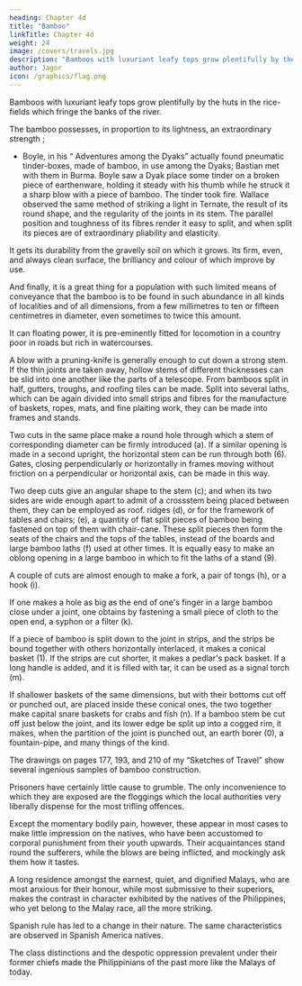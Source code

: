 ```yaml
---
heading: Chapter 4d
title: "Bamboo"
linkTitle: Chapter 4d
weight: 24
image: /covers/travels.jpg
description: "Bamboos with luxuriant leafy tops grow plentifully by the huts in the rice-fields which fringe the banks of the river"
author: Jagor
icon: /graphics/flag.png
---
```



Bamboos with luxuriant leafy tops grow plentifully by the huts in the rice-fields which fringe the banks of the river. 

<!-- In my former sketches of travel I have endeavoured to describe how much this gigantic plant contributes to the comfort and convenience of tropical life. Since then I have become acquainted with many curious purposes to which it is turned, but to describe them here would be out of place.*  -->

<!-- I may be allowed, however, to briefly cite a few examples showing what numerous results are obtained from simple means. Nature has endowed these splendid plants, which perhaps surpass all others in beauty, with so many useful qualities, and delivered them into the hands of mankind so ready for immediate use, that a few sharp cuts suffice to convert them into all kinds of various utensils. --> 

The bamboo possesses, in proportion to its lightness, an extraordinary strength ;

* Boyle, in his “ Adventures among the Dyaks” actually found pneumatic tinder-boxes, made of bamboo, in use among the Dyaks; Bastian met with them in Burma. Boyle saw a Dyak place some tinder on a broken piece of earthenware, holding it steady with his thumb while he struck it a sharp blow with a piece of bamboo. The tinder took fire. Wallace observed the same method of striking a light in Ternate, the result of its round shape, and the regularity of the joints in its stem. The parallel position and toughness of its fibres render it easy to split, and when split its pieces are of extraordinary pliability and elasticity. 

It gets its durability from the gravelly soil on which it grows. Its firm, even, and always clean surface, the brilliancy and colour of which improve by use. 

And finally, it is a great thing for a population with such limited means of conveyance that the bamboo is to be found in such abundance in all kinds of localities and of all dimensions, from a few millimetres to ten or fifteen centimetres in diameter, even sometimes to twice this amount. 

It can floating power, it is pre-eminently fitted for locomotion in a country poor in roads but rich in watercourses. 

A blow with a pruning-knife is generally enough to cut down a strong stem. If the thin joints are taken away, hollow stems of different thicknesses can be slid into one another like the parts of a telescope. From bamboos split in half, gutters, troughs, and roofing tiles can be made. Split into several laths, which can be again divided into small strips and fibres for the manufacture of baskets, ropes, mats, and fine plaiting work, they can be made into frames and stands. 

Two cuts in the same place make a round hole through which a stem of corresponding diameter can be firmly introduced (a). If a similar opening is made in a second upright, the horizontal stem can be run through both (6). Gates, closing perpendicularly or horizontally in frames moving without friction on a perpendicular or horizontal axis, can be made in this way.

Two deep cuts give an angular shape to the stem (c); and when its two sides are wide enough apart to admit of a crossstem being placed between them, they can be employed as roof. ridges (d), or for the framework of tables and chairs; (e), a quantity of flat split pieces of bamboo being fastened on top of them with chair-cane. These split pieces then form the seats of the chairs and the tops of the tables, instead of the boards and large bamboo laths (f) used at other times. It is equally easy to make an oblong opening in a large bamboo in which to fit the laths of a stand (9).

A couple of cuts are almost enough to make a fork, a pair of tongs (h), or a hook (i).

If one makes a hole as big as the end of one's finger in a large bamboo close under a joint, one obtains by fastening a small piece of cloth to the open end, a syphon or a filter (k). 

If a piece of bamboo is split down to the joint in strips, and the strips be bound together with others horizontally interlaced, it makes a conical basket (1). If the strips are cut shorter, it makes a pedlar's pack basket. If a long handle is added, and it is filled with tar, it can be used as a signal torch (m). 

If shallower baskets of the same dimensions, but with their bottoms cut off or punched out, are placed inside these conical ones, the two together make capital snare baskets for crabs and fish (n). If a bamboo stem be cut off just below the joint, and its lower edge be split up into a cogged rim, it makes, when the partition of the joint is punched out, an earth borer (0), a fountain-pipe, and many things of the kind.

The drawings on pages 177, 193, and 210 of my “Sketches of Travel” show several ingenious samples of bamboo construction.

<!-- Strangers travelling in the interior have daily fresh opportunities of enjoying the hospitality of nature. The atmosphere is so equitably warm that one would gladly dispense with all clothing except a solar hat and a pair of light shoes. 

Should one be tempted to pass the night in the open air, the construction of a hut from the leaves of the palm and the fern is the work of a few minutes ; but in even the smallest village the traveller finds a “common house” (casa real), in which he can take up his quarters and be supplied with the necessaries of life at the market price. There too he will always meet with Semanéros (those who perform menial duties) ready to serve him as messengers or porters for the most trifling remuneration. But long practice has taught me that their services principally consist in doing nothing. 

On one occasion I wanted to send a man who was playing cards and drinking tuba (fresh or weakly-fermented palm-sap) with his companions, on an errand. Without stopping his game the fellow excused himself on the ground of being a prisoner, and one of his guardians, leaving his charge to enjoy himself in the shade, proceeded in the midst of the intense heat to carry my troublesome message.  -->

Prisoners have certainly little cause to grumble. The only inconvenience to which they are exposed are the floggings which the local authorities very liberally dispense for the most trifling offences. 

Except the momentary bodily pain, however, these appear in most cases to make little impression on the natives, who have been accustomed to corporal punishment from their youth upwards. Their acquaintances stand round the sufferers, while the blows are being inflicted, and mockingly ask them how it tastes.

A long residence amongst the earnest, quiet, and dignified Malays, who are most anxious for their honour, while most submissive to their superiors, makes the contrast in character exhibited by the natives of the Philippines, who yet belong to the Malay race, all the more striking. 

Spanish rule has led to a change in their nature. The same characteristics are observed in Spanish America natives. 

The class distinctions and the despotic oppression prevalent under their former chiefs made the Philippinians of the past more like the Malays of today.